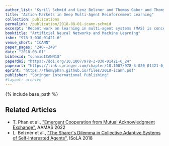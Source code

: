 ```yaml
---
author_list: "Kyrill Schmid and Lenz Belzner and Thomas Gabor and Thomy Phan"
title: "Action Markets in Deep Multi-Agent Reinforcement Learning"
collection: publications
permalink: /publication/2018-08-01-icann-schmid
excerpt: 'Recent work on learning in multi-agent systems (MAS) is concerned with the ability of self-interested agents to learn cooperative behavior. In many settings such as resource allocation tasks the lack of cooperative behavior can be seen as a consequence of wrong incentives. I.e., when agents can not freely exchange their resources then greediness is not uncooperative but only a consequence of reward maximization. In this work, we show how the introduction of markets helps to reduce the negative effects of individual reward maximization. To study the emergence of trading behavior in MAS we use Deep Reinforcement Learning (RL) where agents are self-interested, independent learners represented through Deep Q-Networks (DQNs). Specifically, we propose Action Traders, referring to agents that can trade their atomic actions in exchange for environmental reward. For empirical evaluation we implemented action trading in the Coin Game -- and find that trading significantly increases social efficiency in terms of overall reward compared to agents without action trading.'
booktitle: "Artificial Neural Networks and Machine Learning"
isbn: "978-3-030-01421-6"
venue_short: "ICANN"
paper_pages: "240--249"
date: "2018-08-01"
bibtexid: "schmidICANN18"
paperdoi: "https://doi.org/10.1007/978-3-030-01421-6_24"
paperurl: "https://link.springer.com/chapter/10.1007/978-3-030-01421-6_24"
eprint: "https://thomyphan.github.io/files/2018-icann.pdf"
publisher: "Springer International Publishing"
#layout: archive
---
```


{% include base_path %}

## Related Articles
- T. Phan et al., ["Emergent Cooperation from Mutual Acknowledgment Exchange"](https://thomyphan.github.io/publication/2022-05-01-aamas-phan), AAMAS 2022
- L. Belzner et al., ["The Sharer's Dilemma in Collective Adaptive Systems of Self-Interested Agents"](https://thomyphan.github.io/publication/2018-11-01-isola-belzner), ISoLA 2018